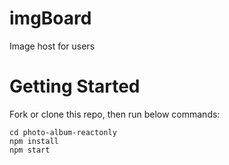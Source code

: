 # imgBoard
Image host for users

# Getting Started

Fork or clone this repo, then run below commands:
````
cd photo-album-reactonly
npm install
npm start
````
